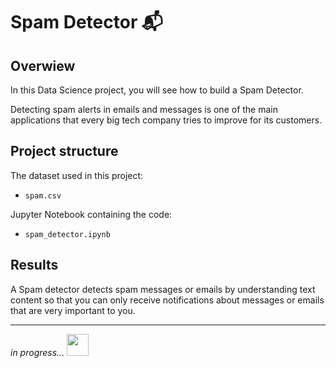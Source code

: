 # Spam Detector 📬
## Overwiew

In this Data Science project, you will see how to build a Spam Detector.

Detecting spam alerts in emails and messages is one of the main applications that every big tech company tries to improve for its customers.

## Project structure
The dataset used in this project:
- `spam.csv`

Jupyter Notebook containing the code:

- `spam_detector.ipynb`

## Results

A Spam detector detects spam messages or emails by understanding text content so that you can only receive notifications about messages or emails that are very important to you.
____________________________________________________________________

_in progress..._ <img src="https://github.com/user-attachments/assets/ff7b90a1-b215-476e-aa1b-de06a74348e3" width="35" height="35">

